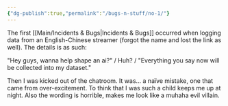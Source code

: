 ```yaml
---
{"dg-publish":true,"permalink":"/bugs-n-stuff/no-1/"}
---
```


The first [[Main/Incidents & Bugs\|Incidents & Bugs]] occurred when logging data from an English-Chinese streamer (forgot the name and lost the link as well).
The details is as such:

"Hey guys, wanna help shape an ai?"
/ Huh? /
"Everything you say now will be collected into my dataset."

Then I was kicked out of the chatroom.
It was... a naïve mistake, one that came from over-excitement.
To think that I was such a child keeps me up at night.
Also the wording is horrible, makes me look like a muhaha evil villain.